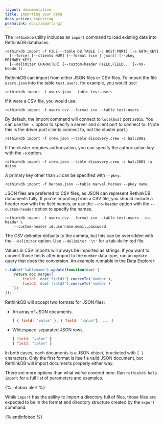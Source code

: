 ```yaml
---
layout: documentation
title: Importing your data
docs_active: importing
permalink: docs/importing/
---
```


The `rethinkdb` utility includes an `import` command to load existing data into RethinkDB databases.

    rethinkdb import -f FILE --table DB.TABLE [-c HOST:PORT] [-a AUTH_KEY]
      [--force] [--clients NUM] [--format (csv | json)] [--pkey PRIMARY_KEY]
      [--delimiter CHARACTER] [--custom-header FIELD,FIELD... [--no-header]]

RethinkDB can import from either JSON files or CSV files. To import the file `users.json` into the table `test.users`, for example, you would use:

    rethinkdb import -f users.json --table test.users

If it were a CSV file, you would use:

    rethinkdb import -f users.csv --format csv --table test.users

By default, the import command will connect to `localhost` port `28015`. You can use the `-c` option to specify a server and client port to connect to. (Note this is the driver port clients connect to, not the cluster port.)

    rethinkdb import -f crew.json --table discovery.crew -c hal:2001

If the cluster requires authorization, you can specify the authorization key with the `-a` option.

    rethinkdb import -f crew.json --table discovery.crew -c hal:2001 -a daisy

A primary key other than `id` can be specified with `--pkey`:

    rethinkdb import -f heroes.json --table marvel.heroes --pkey name

JSON files are preferred to CSV files, as JSON can represent RethinkDB documents fully. If you're importing from a CSV file, you should include a header row with the field names, or use the `--no-header` option with the `--custom-header` option to specify the names.

    rethinkdb import -f users.csv --format csv --table test.users --no-header \
        --custom-header id,username,email,password

The CSV delimiter defaults to the comma, but this can be overridden with the `--delimiter` option. Use `--delimiter '\t'` for a tab-delimited file.

Values in CSV imports will always be imported as strings. If you want to convert those fields after import to the `number` data type, run an `update` query that does the conversion. An example runnable in the Data Explorer:

```js
r.table('tablename').update(function(doc) {
    return doc.merge({
        field1: doc('field1').coerceTo('number'),
        field2: doc('field2').coerceTo('number')
    })
});
```

RethinkDB will accept two formats for JSON files:

* An array of JSON documents.

    ```js
    [ { field: "value" }, { field: "value"}, ... ]
    ```

* Whitespace-separated JSON rows.

    ```js
    { field: "value" }
    { field: "value" }
    ```

In both cases, each documents is a JSON object, bracketed with `{ }` characters. Only the first format is itself a valid JSON document, but RethinkDB will import documents properly either way.

There are more options than what we've covered here. Run `rethinkdb help import` for a full list of parameters and examples.

{% infobox alert %}

While `import` has the ability to import a directory full of files, those files are expected to be in the format and directory structure created by the `export` command.

{% endinfobox %}
